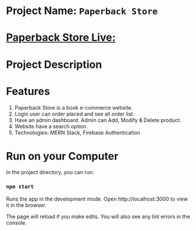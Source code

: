 # Project Name: `Paperback Store`

# [Paperback Store Live: ](https://book-shop-a75e5.web.app/)

# Project Description

# Features

1. Paperback Store is a book e-commerce website.
2. Login user can order placed and see all order list.
3. Have an admin dashboard. Admin can Add, Modify & Delete product.
4. Website have a search option.
5. Technologies: MERN Stack, Firebase Authentication

# Run on your Computer

In the project directory, you can run:

### `npm start`

Runs the app in the development mode.
Open http://localhost:3000 to view it in the browser.

The page will reload if you make edits.
You will also see any lint errors in the console.
